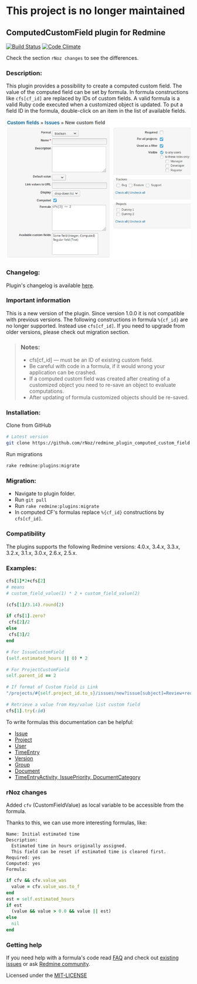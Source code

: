 # This project is no longer maintained

## ComputedCustomField plugin for Redmine

[![Build Status](https://travis-ci.org/annikoff/redmine_plugin_computed_custom_field.svg?branch=master)](https://travis-ci.org/annikoff/redmine_plugin_computed_custom_field)
[![Code Climate](https://codeclimate.com/github/annikoff/redmine_plugin_computed_custom_field/badges/gpa.svg)](https://codeclimate.com/github/annikoff/redmine_plugin_computed_custom_field)

Check the section `rNoz changes` to see the differences.

### Description:

This plugin provides a possibility to create a computed custom field.
The value of the computed field can be set by formula.
In formula constructions like `cfs[cf_id]` are replaced by IDs of custom fields.
A valid formula is a valid Ruby code executed when a customized object is updated.
To put a field ID in the formula, double-click on an item in the list of available fields.


![ComputedCustomField plugin for Redmine](https://raw.githubusercontent.com/annikoff/images/master/redmine_plugin_computed_custom_field_v_1_0_3.png)

### Changelog:

Plugin's changelog is available [here](CHANGELOG.md).

### Important information

This is a new version of the plugin. Since version 1.0.0 it is not compatible with previous versions.
The following constructions in formula `%{cf_id}` are no longer supported. Instead use `cfs[cf_id]`.
If you need to upgrade from older versions, please check out migration section.

> ### Notes:
> - cfs[cf_id] &mdash; must be an ID of existing custom field.
> - Be careful with code in a formula, if it would wrong your application can be crashed.
> - If a computed custom field was created after creating of a customized object you need to re-save an object to evaluate computations.
> - After updating of formula customized objects should be re-saved.

### Installation:

Clone from GitHub
```sh
# Latest version
git clone https://github.com/rNoz/redmine_plugin_computed_custom_field.git computed_custom_field
```

Run migrations
```sh
rake redmine:plugins:migrate
```

### Migration:
- Navigate to plugin folder.
- Run `git pull`
- Run `rake redmine:plugins:migrate`
- In computed CF's formulas replace `%{cf_id}` constructions by `cfs[cf_id]`.

### Compatibility

The plugins supports the following Redmine versions: 4.0.x, 3.4.x, 3.3.x, 3.2.x, 3.1.x, 3.0.x, 2.6.x, 2.5.x.

### Examples:
```ruby
cfs[1]*2+cfs[2]
# means
# custom_field_value(1) * 2 + custom_field_value(2)
```

```ruby
(cfs[1]/3.14).round(2)
```

```ruby
if cfs[1].zero?
 cfs[2]/2
else
 cfs[3]/2
end
```

```ruby
# For IssueCustomField
(self.estimated_hours || 0) * 2
```

```ruby
# For ProjectCustomField
self.parent_id == 2
```

```ruby
# If format of Custom Field is Link
"/projects/#{self.project_id.to_s}/issues/new?issue[subject]=Review+request+[##{self.id.to_s} #{self.subject}]&issue[tracker_id]=3"
```

```ruby
# Retrieve a value from Key/value list custom field
cfs[1].try(:id)
```

To write formulas this documentation can be helpful:
- [Issue](http://www.rubydoc.info/github/edavis10/redmine/Issue)
- [Project](http://www.rubydoc.info/github/edavis10/redmine/Project)
- [User](http://www.rubydoc.info/github/edavis10/redmine/User)
- [TimeEntry](http://www.rubydoc.info/github/edavis10/redmine/TimeEntry)
- [Version](http://www.rubydoc.info/github/edavis10/redmine/Version)
- [Group](http://www.rubydoc.info/github/edavis10/redmine/Group)
- [Document](http://www.rubydoc.info/github/edavis10/redmine/Document)
- [TimeEntryActivity, IssuePriority, DocumentCategory](http://www.rubydoc.info/github/edavis10/redmine/Enumeration)

### rNoz changes

Added `cfv` (CustomFieldValue) as local variable to be accessible from the formula.

Thanks to this, we can use more interesting formulas, like:

```
Name: Initial estimated time
Description:
  Estimated time in hours originally assigned.
  This field can be reset if estimated time is cleared first.
Required: yes
Computed: yes
Formula:
```

```rb
if cfv && cfv.value_was
  value = cfv.value_was.to_f
end
est = self.estimated_hours
if est
  (value && value > 0.0 && value || est)
else
  nil
end
```

### Getting help

If you need help with a formula's code read [FAQ](https://github.com/annikoff/redmine_plugin_computed_custom_field/wiki/FAQ)
and check out [existing issues](https://github.com/annikoff/redmine_plugin_computed_custom_field/issues?utf8=%E2%9C%93&q=is%3Aissue+label%3Aquestion+) 
or ask [Redmine community](https://www.redmine.org/projects/redmine/boards/2).

Licensed under the [MIT-LICENSE](MIT-LICENSE)
